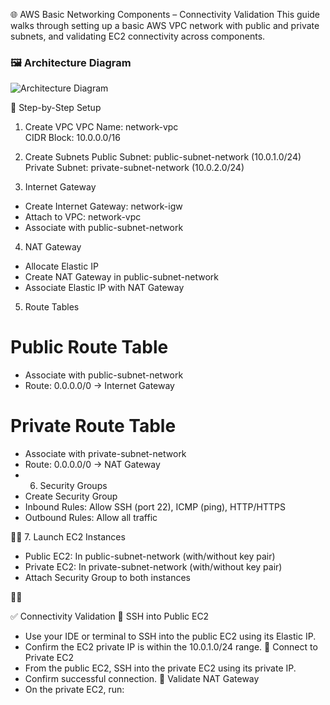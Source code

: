 🌐 AWS Basic Networking Components – Connectivity Validation
This guide walks through setting up a basic AWS VPC network with public and private subnets, and validating EC2 connectivity across components.

### 🖼️ Architecture Diagram

![Architecture Diagram](vpcnetwork.drawio)

🧱 Step-by-Step Setup
1. Create VPC
VPC Name: network-vpc  
CIDR Block: 10.0.0.0/16

2. Create Subnets
Public Subnet: public-subnet-network (10.0.1.0/24)  
Private Subnet: private-subnet-network (10.0.2.0/24)

3. Internet Gateway
- Create Internet Gateway: network-igw  
- Attach to VPC: network-vpc  
- Associate with public-subnet-network

4. NAT Gateway
- Allocate Elastic IP  
- Create NAT Gateway in public-subnet-network  
- Associate Elastic IP with NAT Gateway

5. Route Tables
# Public Route Table
- Associate with public-subnet-network  
- Route: 0.0.0.0/0 → Internet Gateway

# Private Route Table
- Associate with private-subnet-network  
- Route: 0.0.0.0/0 → NAT Gateway
- 6. Security Groups
- Create Security Group  
- Inbound Rules: Allow SSH (port 22), ICMP (ping), HTTP/HTTPS  
- Outbound Rules: Allow all traffic


7. Launch EC2 Instances
- Public EC2: In public-subnet-network (with/without key pair)  
- Private EC2: In private-subnet-network (with/without key pair)  
- Attach Security Group to both instances




✅ Connectivity Validation
🔹 SSH into Public EC2
- Use your IDE or terminal to SSH into the public EC2 using its Elastic IP.
- Confirm the EC2 private IP is within the 10.0.1.0/24 range.
🔹 Connect to Private EC2
- From the public EC2, SSH into the private EC2 using its private IP.
- Confirm successful connection.
🔹 Validate NAT Gateway
- On the private EC2, run:








